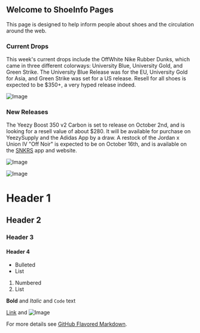 ## Welcome to ShoeInfo Pages

This page is designed to help inform people about shoes and the circulation around the web.

### Current Drops

This week's current drops include the OffWhite Nike Rubber Dunks, which came in three different colorways: University Blue, University Gold, and Green Strike. The University Blue Release was for the EU, University Gold for Asia, and Green Strike was set for a US release. Resell for all shoes is expected to be $350+, a very hyped release indeed.

![Image](https://encrypted-tbn0.gstatic.com/images?q=tbn%3AANd9GcT6bywld_01c6zQcHNm_2MLjviYGhwYogMvOQ&usqp=CAU)

### New Releases

The Yeezy Boost 350 v2 Carbon is set to release on October 2nd, and is looking for a resell value of about $280. It will be available for purchase on YeezySupply and the Adidas App by a draw. A restock of the Jordan x Union IV "Off Noir" is expected to be on October 16th, and is available on the [SNKRS](https://www.nike.com/launch) app and website.

![Image](https://encrypted-tbn0.gstatic.com/images?q=tbn%3AANd9GcQAKvQYV2_Ye0aA0WoftmMO7OY9wW7_dTbVcQ&usqp=CAU)

![Image](https://encrypted-tbn0.gstatic.com/images?q=tbn%3AANd9GcSj4kq0sGUkB-qkSVOGP_wg0D3KO-cFubTPZw&usqp=CAU)
# Header 1
## Header 2
### Header 3
#### Header 4

- Bulleted
- List

1. Numbered
2. List

**Bold** and _Italic_ and `Code` text

[Link](url) and ![Image](src)


For more details see [GitHub Flavored Markdown](https://guides.github.com/features/mastering-markdown/).


